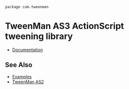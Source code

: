	package com.tweenman

TweenMan AS3 ActionScript tweening library
==========================================

* [Documentation](http://github.com/danro/tweenman-as3/wiki)

See Also
--------

* [Examples](http://github.com/danro/tweenman-examples)
* [TweenMan AS2](http://github.com/danro/tweenman-as2)
